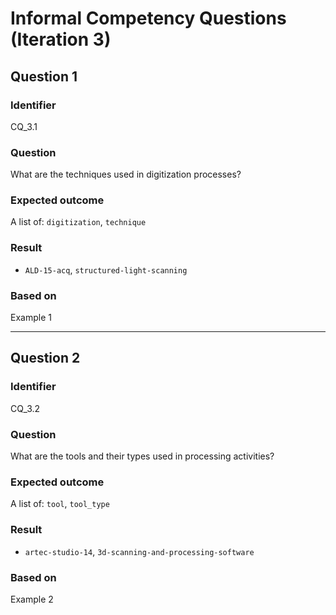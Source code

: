 # Informal Competency Questions (Iteration 3)

## Question 1

### Identifier
CQ_3.1

### Question
What are the techniques used in digitization processes?

### Expected outcome
A list of: `digitization`, `technique`

### Result
* `ALD-15-acq`, `structured-light-scanning`

### Based on 
Example 1

*** 

## Question 2

### Identifier 
CQ_3.2

### Question
What are the tools and their types used in processing activities?

### Expected outcome
A list of: `tool`, `tool_type`

### Result
* `artec-studio-14`, `3d-scanning-and-processing-software`

### Based on
Example 2